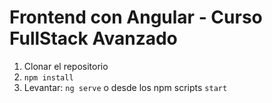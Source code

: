 # Frontend con Angular - Curso FullStack Avanzado

1. Clonar el repositorio
2. `npm install`
3. Levantar:
   `ng serve` o desde los npm scripts `start`

